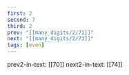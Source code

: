 ```yaml
---
first: 2
second: 7
third: 2
prev: "[[many_digits/2/71]]"
next: "[[many_digits/2/73]]"
tags: [even]
---
```

prev2-in-text: [[70]]
next2-in-text: [[74]]
